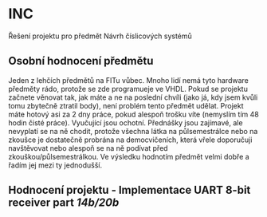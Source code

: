 # INC
Řešení projektu pro předmět Návrh číslicových systémů

## Osobní hodnocení předmětu
Jeden z lehčích předmětů na FITu vůbec. Mnoho lidí nemá tyto hardware předměty rádo, protože se zde programueje ve VHDL. Pokud se projektu začnete věnovat tak, jak máte a ne na poslední chvíli (jako já, kdy jsem kvůli tomu zbytečně ztratil body), není problém tento předmět udělat. Projekt máte hotový asi za 2 dny práce, pokud alespoň trošku víte (nemyslím tím 48 hodin čisté práce). Vyučující jsou ochotní. Přednášky jsou zajímavé, ale nevyplatí se na ně chodit, protože všechna látka na půlsemestrálce nebo na zkoušce je dostatečně probrána na democvičeních, která vřele doporučuji navštěvovat nebo alespoň se na ně podívat před zkouškou/půlsemestrálkou. Ve výsledku hodnotím předmět velmi dobře a řadím jej mezi ty jednodušší.

## Hodnocení projektu - Implementace UART 8-bit receiver part ***14b/20b***

